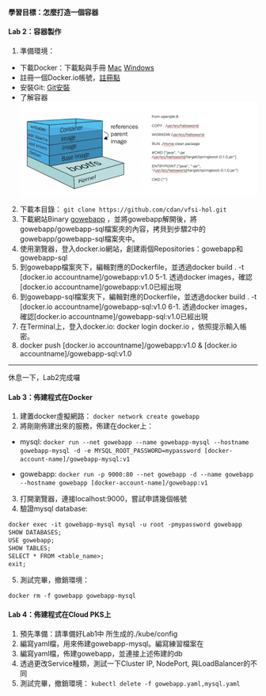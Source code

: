 #### 
#### 學習目標：怎麼打造一個容器
#### Lab 2：容器製作
1. 準備環境：
* 下載Docker：下載點與手冊 [Mac](https://docs.docker.com/v17.12/docker-for-mac/install/#install-and-run-docker-for-mac) [Windows](https://docs.docker.com/docker-for-windows/install/)
* 註冊一個Docker.io帳號，[註冊點](https://hub.docker.com/)
* 安裝Git: [Git安裝](https://gitbook.tw/chapters/environment/install-git-in-mac.html)
* 了解容器![Image架構](https://github.com/cdan/vfsi-hol/blob/master/pictures/container-image.png)

2. 下載本目錄： ```git clone https://github.com/cdan/vfsi-hol.git```
3. 下載網站Binary [gowebapp](https://s3.eu-central-1.amazonaws.com/heptio-edu-static/foundations/gowebapp.tar.gz) ，並將gowebapp解開後，將gowebapp/gowebapp-sql檔案夾的內容，拷貝到步驟2中的gowebapp/gowebapp-sql檔案夾中。
4. 使用瀏覽器，登入docker.io網站，創建兩個Repositories：gowebapp和gowebapp-sql
5. 到gowebapp檔案夾下，編輯對應的Dockerfile，並透過docker build . -t [docker.io accountname]/gowebapp:v1.0 
5-1. 透過docker images，確認[docker.io accountname]/gowebapp:v1.0已經出現
6. 到gowebapp-sql檔案夾下，編輯對應的Dockerfile，並透過docker build . -t [docker.io accountname]/gowebapp-sql:v1.0
6-1. 透過docker images，確認[docker.io accountname]/gowebapp-sql:v1.0已經出現
7. 在Terminal上，登入docker.io: docker login docker.io ，依照提示輸入帳密。
8. docker push [docker.io accountname]/gowebapp:v1.0 & [docker.io accountname]/gowebapp-sql:v1.0
---
休息一下，Lab2完成囉
#### Lab 3：佈建程式在Docker
1. 建置docker虛擬網路：
```docker network create gowebapp```
2. 將剛剛佈建出來的服務，佈建在docker上：
* mysql: 
```docker run --net gowebapp --name gowebapp-mysql --hostname gowebapp-mysql -d -e MYSQL_ROOT_PASSWORD=mypassword [docker-account-name]/gowebapp-mysql:v1```

* gowebapp:
```docker run -p 9000:80 --net gowebapp -d --name gowebapp --hostname gowebapp [docker-account-name]/gowebapp:v1```
3. 打開瀏覽器，連接localhost:9000，嘗試申請幾個帳號
4. 驗證mysql database: 
```
docker exec -it gowebapp-mysql mysql -u root -pmypassword gowebapp
SHOW DATABASES;
USE gowebapp;
SHOW TABLES;
SELECT * FROM <table_name>;
exit;
```
5. 測試完畢，撤銷環境：
```
docker rm -f gowebapp gowebapp-mysql
```
#### Lab 4：佈建程式在Cloud PKS上
1. 預先準備：請準備好Lab1中 所生成的./kube/config
2. 編寫yaml檔，用來佈建gowebapp-mysql。編寫練習檔案在
3. 編寫yaml檔，佈建gowebapp，並連接上述佈建的db
4. 透過更改Service種類，測試一下Cluster IP, NodePort, 與LoadBalancer的不同 
5. 測試完畢，撤銷環境：
```kubectl delete -f gowebapp.yaml,mysql.yaml```